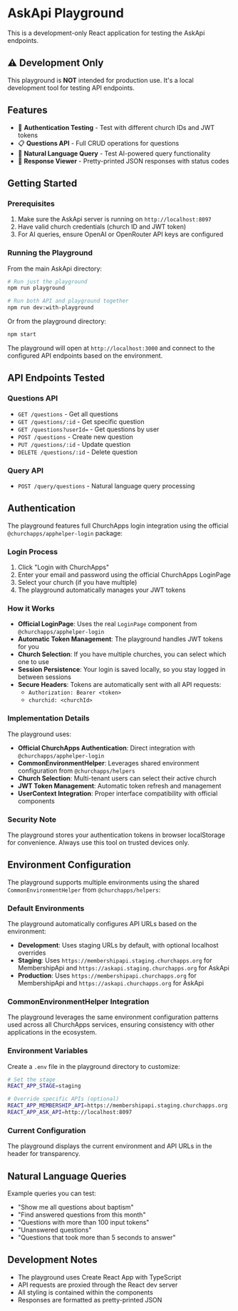 # AskApi Playground

This is a development-only React application for testing the AskApi endpoints.

## ⚠️ Development Only

This playground is **NOT** intended for production use. It's a local development tool for testing API endpoints.

## Features

- 🔐 **Authentication Testing** - Test with different church IDs and JWT tokens
- 📋 **Questions API** - Full CRUD operations for questions
- 🤖 **Natural Language Query** - Test AI-powered query functionality
- 📡 **Response Viewer** - Pretty-printed JSON responses with status codes

## Getting Started

### Prerequisites

1. Make sure the AskApi server is running on `http://localhost:8097`
2. Have valid church credentials (church ID and JWT token)
3. For AI queries, ensure OpenAI or OpenRouter API keys are configured

### Running the Playground

From the main AskApi directory:

```bash
# Run just the playground
npm run playground

# Run both API and playground together
npm run dev:with-playground
```

Or from the playground directory:

```bash
npm start
```

The playground will open at `http://localhost:3000` and connect to the configured API endpoints based on the environment.

## API Endpoints Tested

### Questions API
- `GET /questions` - Get all questions
- `GET /questions/:id` - Get specific question
- `GET /questions?userId=` - Get questions by user
- `POST /questions` - Create new question
- `PUT /questions/:id` - Update question
- `DELETE /questions/:id` - Delete question

### Query API
- `POST /query/questions` - Natural language query processing

## Authentication

The playground features full ChurchApps login integration using the official `@churchapps/apphelper-login` package:

### Login Process

1. Click "Login with ChurchApps"
2. Enter your email and password using the official ChurchApps LoginPage
3. Select your church (if you have multiple)
4. The playground automatically manages your JWT tokens

### How it Works

- **Official LoginPage**: Uses the real `LoginPage` component from `@churchapps/apphelper-login`
- **Automatic Token Management**: The playground handles JWT tokens for you
- **Church Selection**: If you have multiple churches, you can select which one to use
- **Session Persistence**: Your login is saved locally, so you stay logged in between sessions
- **Secure Headers**: Tokens are automatically sent with all API requests:
  - `Authorization: Bearer <token>`
  - `churchid: <churchId>`

### Implementation Details

The playground uses:

- **Official ChurchApps Authentication**: Direct integration with `@churchapps/apphelper-login`
- **CommonEnvironmentHelper**: Leverages shared environment configuration from `@churchapps/helpers`
- **Church Selection**: Multi-tenant users can select their active church
- **JWT Token Management**: Automatic token refresh and management
- **UserContext Integration**: Proper interface compatibility with official components

### Security Note

The playground stores your authentication tokens in browser localStorage for convenience. Always use this tool on trusted devices only.

## Environment Configuration

The playground supports multiple environments using the shared `CommonEnvironmentHelper` from `@churchapps/helpers`:

### Default Environments

The playground automatically configures API URLs based on the environment:

- **Development**: Uses staging URLs by default, with optional localhost overrides
- **Staging**: Uses `https://membershipapi.staging.churchapps.org` for MembershipApi and `https://askapi.staging.churchapps.org` for AskApi  
- **Production**: Uses `https://membershipapi.churchapps.org` for MembershipApi and `https://askapi.churchapps.org` for AskApi

### CommonEnvironmentHelper Integration

The playground leverages the same environment configuration patterns used across all ChurchApps services, ensuring consistency with other applications in the ecosystem.

### Environment Variables

Create a `.env` file in the playground directory to customize:

```bash
# Set the stage
REACT_APP_STAGE=staging

# Override specific APIs (optional)
REACT_APP_MEMBERSHIP_API=https://membershipapi.staging.churchapps.org
REACT_APP_ASK_API=http://localhost:8097
```

### Current Configuration

The playground displays the current environment and API URLs in the header for transparency.

## Natural Language Queries

Example queries you can test:
- "Show me all questions about baptism"
- "Find answered questions from this month"
- "Questions with more than 100 input tokens"
- "Unanswered questions"
- "Questions that took more than 5 seconds to answer"

## Development Notes

- The playground uses Create React App with TypeScript
- API requests are proxied through the React dev server
- All styling is contained within the components
- Responses are formatted as pretty-printed JSON